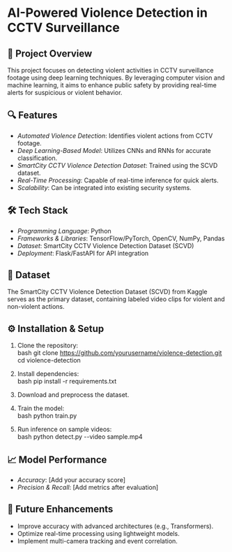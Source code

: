 # AI-Powered Violence Detection in CCTV Surveillance  

## 📌 Project Overview  
This project focuses on detecting violent activities in CCTV surveillance footage using deep learning techniques. By leveraging computer vision and machine learning, it aims to enhance public safety by providing real-time alerts for suspicious or violent behavior.  

## 🔍 Features  
- *Automated Violence Detection*: Identifies violent actions from CCTV footage.  
- *Deep Learning-Based Model*: Utilizes CNNs and RNNs for accurate classification.  
- *SmartCity CCTV Violence Detection Dataset*: Trained using the SCVD dataset.  
- *Real-Time Processing*: Capable of real-time inference for quick alerts.  
- *Scalability*: Can be integrated into existing security systems.  

## 🛠 Tech Stack  
- *Programming Language*: Python  
- *Frameworks & Libraries*: TensorFlow/PyTorch, OpenCV, NumPy, Pandas  
- *Dataset*: SmartCity CCTV Violence Detection Dataset (SCVD)  
- *Deployment*: Flask/FastAPI for API integration  

## 📂 Dataset  
The SmartCity CCTV Violence Detection Dataset (SCVD) from Kaggle serves as the primary dataset, containing labeled video clips for violent and non-violent actions.  

## ⚙ Installation & Setup  
1. Clone the repository:  
   bash
   git clone https://github.com/yourusername/violence-detection.git
   cd violence-detection
   
2. Install dependencies:  
   bash
   pip install -r requirements.txt
   
3. Download and preprocess the dataset.  
4. Train the model:  
   bash
   python train.py
   
5. Run inference on sample videos:  
   bash
   python detect.py --video sample.mp4
   

## 📈 Model Performance  
- *Accuracy*: [Add your accuracy score]  
- *Precision & Recall*: [Add metrics after evaluation]  

## 🚀 Future Enhancements  
- Improve accuracy with advanced architectures (e.g., Transformers).  
- Optimize real-time processing using lightweight models.  
- Implement multi-camera tracking and event correlation.  


